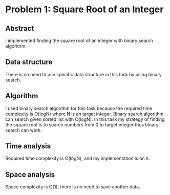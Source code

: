 # Problem 1: Square Root of an Integer
## Abstract
I implemented finding the square root of an integer with binary search algorithm.

## Data structure
There is no need to use specific data structure in this task by using binary search.

## Algorithm
I used binary search algorithm for this task because the required time complexity is O(logN) where N is an target integer.
Binary search algorithm can search given sorted list with O(logN).
In this task my strategy of finding the square root is to search numbers from 0 to target integer thus binary search can work.

## Time analysis
Required time complexity is O(logN), and my implementation is on it.

## Space analysis
Space complexity is O(1), there is no need to save another data.
